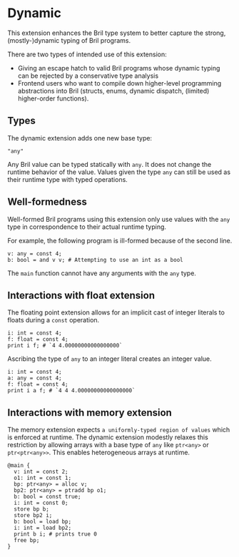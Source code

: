Dynamic
==============

This extension enhances the Bril type system to better capture the strong,
(mostly-)dynamic typing of Bril programs.

There are two types of intended use of this extension:
- Giving an escape hatch to valid Bril programs whose dynamic typing can be
  rejected by a conservative type analysis
- Frontend users who want to compile down higher-level programming abstractions
  into Bril (structs, enums, dynamic dispatch, (limited) higher-order functions).

Types
-----

The dynamic extension adds one new base type:

    "any"

Any Bril value can be typed statically with `any`. It does not change the runtime behavior
of the value. Values given the type `any` can still be used as their runtime
type with typed operations.

Well-formedness
---------------

Well-formed Bril programs using this extension only use values with the `any`
type in correspondence to their actual runtime typing.

For example, the following program is ill-formed because of the second line.

```
v: any = const 4;
b: bool = and v v; # Attempting to use an int as a bool
```

The `main` function cannot have any arguments with the `any` type.

Interactions with float extension
----------------------------------

The floating point extension allows for an implicit cast of integer literals to floats
during a `const` operation.

```
i: int = const 4;
f: float = const 4;
print i f; # `4 4.00000000000000000`
```

Ascribing the type of `any` to an integer literal creates an integer value.

```
i: int = const 4;
a: any = const 4;
f: float = const 4;
print i a f; # `4 4 4.00000000000000000`
```

Interactions with memory extension
----------------------------------

The memory extension expects `a uniformly-typed region of values` which is
enforced at runtime. The dynamic extension modestly relaxes this restriction by
allowing arrays with a base type of `any` like `ptr<any>` or `ptr<ptr<any>>`.
This enables heterogeneous arrays at runtime.

```
@main {
  v: int = const 2;
  o1: int = const 1;
  bp: ptr<any> = alloc v;
  bp2: ptr<any> = ptradd bp o1;
  b: bool = const true;
  i: int = const 0;
  store bp b;
  store bp2 i;
  b: bool = load bp;
  i: int = load bp2;
  print b i; # prints true 0
  free bp;
}
```
